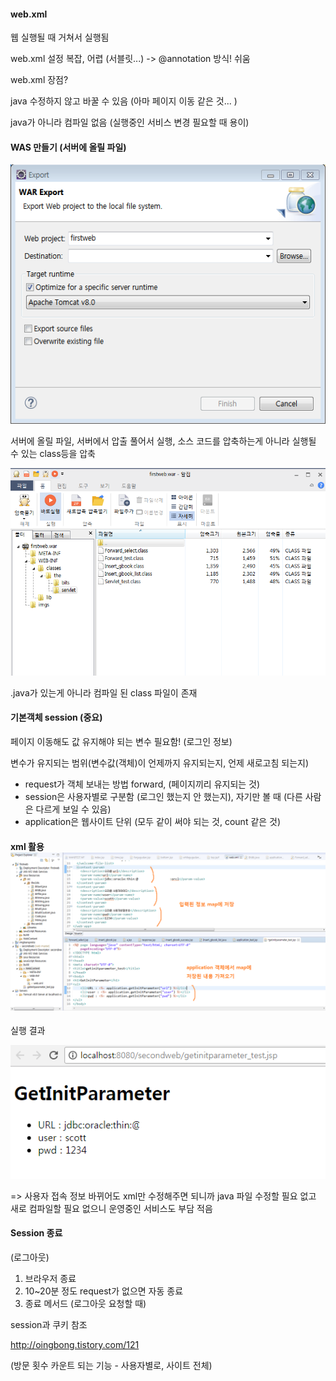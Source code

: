 #### web.xml

웹 실행될 때 거쳐서 실행됨

web.xml 설정 복잡, 어렵 \(서블릿...\) -&gt; @annotation 방식! 쉬움

web.xml 장점?

java 수정하지 않고 바꿀 수 있음 \(아마 페이지 이동 같은 것... \)

java가 아니라 컴파일 없음 \(실행중인 서비스 변경 필요할 때 용이\)

#### WAS 만들기 \(서버에 올릴 파일\)

![](/assets/035-1import.png)

서버에 올릴 파일, 서버에서 압출 풀어서 실행, 소스 코드를 압축하는게 아니라 실행될 수 있는 class등을 압축

![](/assets/035-2import.png)

.java가 있는게 아니라 컴파일 된 class 파일이 존재

#### 기본객체 session \(중요\)

페이지 이동해도 값 유지해야 되는 변수 필요함! \(로그인 정보\)

변수가 유지되는 범위\(변수값\(객체\)이 언제까지 유지되는지, 언제 새로고침 되는지\)

* request가 객체 보내는 방법 forward, \(페이지끼리 유지되는 것\)
* session은 사용자별로 구분함 \(로그인 했는지 안 했는지\), 자기만 볼 때 \(다른 사람은 다르게 보일 수 있음\)
* application은 웹사이트 단위 \(모두 같이 써야 되는 것, count 같은 것\)

#### xml 활용![](/assets/35-3import.png)

실행 결과

![](/assets/35-4import.png)

=&gt; 사용자 접속 정보 바뀌어도 xml만 수정해주면 되니까 java 파일 수정할 필요 없고 새로 컴파일할 필요 없으니 운영중인 서비스도 부담 적음



#### Session 종료

\(로그아웃\)

1. 브라우저 종료
2. 10~20분 정도 request가 없으면 자동 종료
3. 종료 메서드 \(로그아웃 요청할 때\)



session과 쿠키 참조

http://oingbong.tistory.com/121

\(방문 횟수 카운트 되는 기능 - 사용자별로, 사이트 전체\)



